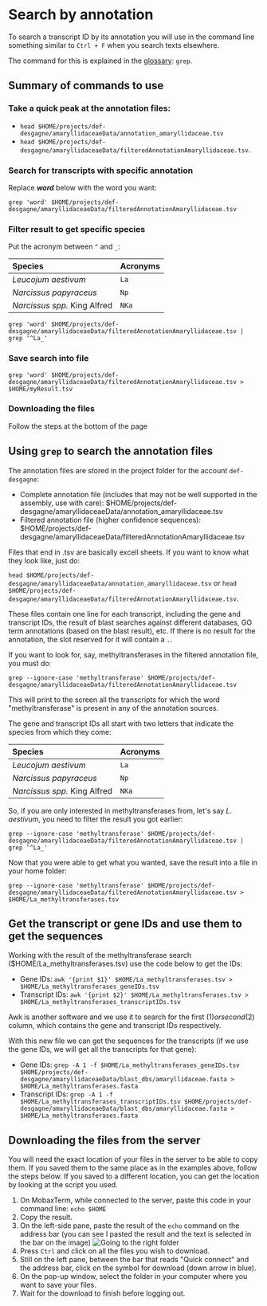 # Search by annotation

To search a transcript ID by its annotation you will use in the command line something similar to `Ctrl + F` when you search texts elsewhere. 

The command for this is explained in the [glossary](https://github.com/KarenGoncalves/Amaryllidaceae_database#readme): `grep`.

## Summary of commands to use

### Take a quick peak at the annotation files:
- `head $HOME/projects/def-desgagne/amaryllidaceaeData/annotation_amaryllidaceae.tsv`
- `head $HOME/projects/def-desgagne/amaryllidaceaeData/filteredAnnotationAmaryllidaceae.tsv`.

### Search for transcripts with specific annotation

Replace **_word_** below with the word you want:

`grep 'word' $HOME/projects/def-desgagne/amaryllidaceaeData/filteredAnnotationAmaryllidaceae.tsv`

### Filter result to get specific species
Put the acronym between `^` and `_`:

|Species|Acronyms|
|:------|:-------|
|_Leucojum aestivum_|`La`|
|_Narcissus papyraceus_|`Np`|
|_Narcissus spp._ King Alfred|`NKa`|

`grep 'word' $HOME/projects/def-desgagne/amaryllidaceaeData/filteredAnnotationAmaryllidaceae.tsv | grep '^La_'`

### Save search into file 

`grep 'word' $HOME/projects/def-desgagne/amaryllidaceaeData/filteredAnnotationAmaryllidaceae.tsv > $HOME/myResult.tsv`

### Downloading the files

Follow the steps at the bottom of the page

## Using `grep` to search the annotation files

The annotation files are stored in the project folder for the account `def-desgagne`:
- Complete annotation file (includes that may not be well supported in the assembly, use with care): $HOME/projects/def-desgagne/amaryllidaceaeData/annotation_amaryllidaceae.tsv
- Filtered annotation file (higher confidence sequences): $HOME/projects/def-desgagne/amaryllidaceaeData/filteredAnnotationAmaryllidaceae.tsv

Files that end in .tsv are basically excell sheets. If you want to know what they look like, just do:

`head $HOME/projects/def-desgagne/amaryllidaceaeData/annotation_amaryllidaceae.tsv` or `head $HOME/projects/def-desgagne/amaryllidaceaeData/filteredAnnotationAmaryllidaceae.tsv`.

These files contain one line for each transcript, including the gene and transcript IDs, the result of blast searches against different databases, GO term annotations (based on the blast result), etc. If there is no result for the annotation, the slot reserved for it will contain a `.`.

If you want to look for, say, methyltransferases in the filtered annotation file, you must do:

`grep --ignore-case 'methyltransferase' $HOME/projects/def-desgagne/amaryllidaceaeData/filteredAnnotationAmaryllidaceae.tsv`

This will print to the screen all the transcripts for which the word "methyltransferase" is present in any of the annotation sources.

The gene and transcript IDs all start with two letters that indicate the species from which they come: 

|Species|Acronyms|
|:------|:-------|
|_Leucojum aestivum_|`La`|
|_Narcissus papyraceus_|`Np`|
|_Narcissus spp._ King Alfred|`NKa`|
 
 So, if you are only interested in methyltransferases from, let's say _L. aestivum_, you need to filter the result you got earlier:
 
 `grep --ignore-case 'methyltransferase' $HOME/projects/def-desgagne/amaryllidaceaeData/filteredAnnotationAmaryllidaceae.tsv | grep '^La_'`
 
 Now that you were able to get what you wanted, save the result into a file in your home folder:
 
 `grep --ignore-case 'methyltransferase' $HOME/projects/def-desgagne/amaryllidaceaeData/filteredAnnotationAmaryllidaceae.tsv > $HOME/La_methyltransferases.tsv`
 
 ## Get the transcript or gene IDs and use them to get the sequences
 
 Working with the result of the methyltransferase search ($HOME/La_methyltransferases.tsv) use the code below to get the IDs:
 - Gene IDs: `awk '{print $1}' $HOME/La_methyltransferases.tsv > $HOME/La_methyltransferases_geneIDs.tsv`
 - Transcript IDs: `awk '{print $2}' $HOME/La_methyltransferases.tsv > $HOME/La_methyltransferases_transcriptIDs.tsv`

Awk is another software and we use it to search for the first ($1) or second ($2) column, which contains the gene and transcript IDs respectively. 

With this new file we can get the sequences for the transcripts (if we use the gene IDs, we will get all the transcripts for that gene):

- Gene IDs: `grep -A 1 -f $HOME/La_methyltransferases_geneIDs.tsv $HOME/projects/def-desgagne/amaryllidaceaeData/blast_dbs/amaryllidaceae.fasta > $HOME/La_methyltransferases.fasta`
- Transcript IDs: `grep -A 1 -f $HOME/La_methyltransferases_transcriptIDs.tsv $HOME/projects/def-desgagne/amaryllidaceaeData/blast_dbs/amaryllidaceae.fasta > $HOME/La_methyltransferases.fasta`

## Downloading the files from the server

You will need the exact location of your files in the server to be able to copy them. If you saved them to the same place as in the examples above, follow the steps below. If you saved to a different location, you can get the location by looking at the script you used.

1. On MobaxTerm, while connected to the server, paste this code in your command line: `echo $HOME`
2. Copy the result.
3. On the left-side pane, paste the result of the `echo` command on the address bar (you can see I pasted the result and the text is selected in the bar on the image)
![Going to the right folder](https://user-images.githubusercontent.com/22644195/179847971-9d8a3656-f38f-4a69-88e3-15f037ded610.png)
4. Press `Ctrl` and click on all the files you wish to download.
5. Still on the left pane, between the bar that reads "Quick connect" and the address bar, click on the symbol for download (down arrow in blue).
6. On the pop-up window, select the folder in your computer where you want to save your files.
7. Wait for the download to finish before logging out.
